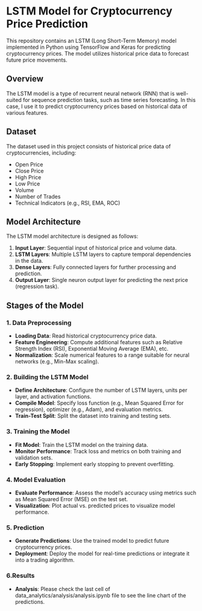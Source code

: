 # LSTM Model for Cryptocurrency Price Prediction

This repository contains an LSTM (Long Short-Term Memory) model implemented in Python using TensorFlow and Keras for predicting cryptocurrency prices. The model utilizes historical price data to forecast future price movements.

## Overview

The LSTM model is a type of recurrent neural network (RNN) that is well-suited for sequence prediction tasks, such as time series forecasting. In this case, I use it to predict cryptocurrency prices based on historical data of various features.

## Dataset

The dataset used in this project consists of historical price data of cryptocurrencies, including:
- Open Price
- Close Price
- High Price
- Low Price
- Volume
- Number of Trades
- Technical Indicators (e.g., RSI, EMA, ROC)

## Model Architecture

The LSTM model architecture is designed as follows:

1. **Input Layer**: Sequential input of historical price and volume data.
2. **LSTM Layers**: Multiple LSTM layers to capture temporal dependencies in the data.
3. **Dense Layers**: Fully connected layers for further processing and prediction.
4. **Output Layer**: Single neuron output layer for predicting the next price (regression task).

## Stages of the Model

### 1. Data Preprocessing

- **Loading Data**: Read historical cryptocurrency price data.
- **Feature Engineering**: Compute additional features such as Relative Strength Index (RSI), Exponential Moving Average (EMA), etc.
- **Normalization**: Scale numerical features to a range suitable for neural networks (e.g., Min-Max scaling).

### 2. Building the LSTM Model

- **Define Architecture**: Configure the number of LSTM layers, units per layer, and activation functions.
- **Compile Model**: Specify loss function (e.g., Mean Squared Error for regression), optimizer (e.g., Adam), and evaluation metrics.
- **Train-Test Split**: Split the dataset into training and testing sets.

### 3. Training the Model

- **Fit Model**: Train the LSTM model on the training data.
- **Monitor Performance**: Track loss and metrics on both training and validation sets.
- **Early Stopping**: Implement early stopping to prevent overfitting.

### 4. Model Evaluation

- **Evaluate Performance**: Assess the model’s accuracy using metrics such as Mean Squared Error (MSE) on the test set.
- **Visualization**: Plot actual vs. predicted prices to visualize model performance.

### 5. Prediction

- **Generate Predictions**: Use the trained model to predict future cryptocurrency prices.
- **Deployment**: Deploy the model for real-time predictions or integrate it into a trading algorithm.

### 6.Results

- **Analysis**: Please check the last cell of data_analytics/analysis/analysis.ipynb file to see the line chart of the predictions.
